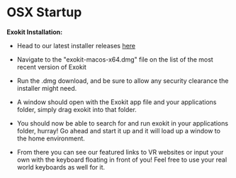# OSX Startup

**Exokit Installation:**

   * Head to our latest installer releases [here](https://github.com/webmixedreality/exokit/releases/)

   * Navigate to the "exokit-macos-x64.dmg" file on the list of the most recent version of Exokit

   * Run the .dmg download, and  be sure to allow any security clearance the installer might need.

   * A window should open with the Exokit app file and your applications folder, simply drag exokit into that folder.

   * You should now be able to search for and run exokit in your applications folder, hurray! Go ahead and start it up and it will load up a window to the home environment.
      
   * From there you can see our featured links to VR websites or input your own with the keyboard floating in front of you! Feel free to use your real world keyboards as well for it.
      
      
